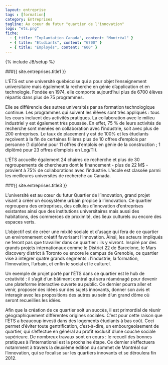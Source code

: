 ```yaml
---
layout: entreprise
tags : [formation]
category: Entreprises
tagline: Au coeur du futur "quartier de l'innovation"
logo: "ets.png"
fiche:
  - { title: "Implantation Canada", content: "Montréal" }
  - { title: "Etudiants", content: "6700" }
  - { title: "Employés", content: "600" }
---
```

{% include JB/setup %}

###{{ site.entreprises.title1 }}

L’ÉTS est une université québécoise qui a pour objet l’enseignement universitaire mais également la recherche en génie d’application et en technologie. Fondée en 1974, elle comporte aujourd’hui plus de 6700 élèves répartis dans plus de 75 programmes.

Elle se différencie des autres universités par sa formation technologique continue. Les programmes qui suivent les élèves sont très appliqués : tous les cours incluent des activités pratiques. La collaboration avec le milieu industriel y est également très poussée. En effet, 75 % de leurs activités de recherche sont menées en collaboration avec l’industrie, soit avec plus de 200 entreprises. Le taux de placement y est de 100% et les étudiants reçoivent à la fin de certaines filières plus de 10 offres d’emplois par personne (1 diplômé pour 11 offres d’emplois en génie de la construction ; 1 diplômé pour 23 offres d’emplois en Log/TI).

L’ÉTS accueille également 24 chaires de recherche et plus de 30 regroupements de chercheurs dont le financement - plus de 22 M$ - provient à 75% de collaborations avec l’industrie. L’école est classée parmi les meilleures universités de recherche au Canada.

###{{ site.entreprises.title3 }}

L’université est au cœur du futur Quartier de l’innovation, grand projet visant à créer un écosystème urbain propice à l’innovation. Ce quartier regroupera des entreprises, des cellules d’innovation d’entreprises existantes ainsi que des institutions universitaires mais aussi des habitations, des commerces de proximité, des lieux culturels ou encore des espaces verts.

L’objectif est de créer une mixité sociale et d’usage qui fera de ce quartier un environnement créatif favorisant l’innovation. Ainsi, les acteurs impliqués ne feront pas que travailler dans ce quartier : ils y vivront. Inspiré par des grands projets internationaux comme le District 22 de Barcelone, le Mars discovery district à Toronto ou encore le campus de Grenoble, ce quartier vise à intégrer quatre grands segments : l’industrie, la formation, l’innovation, l’urbain, et enfin le social et le culturel.

Un exemple de projet porté par l’ÉTS dans ce quartier est le hub de créativité : il s’agit d’un bâtiment central qui sera réaménagé pour devenir une plateforme interactive ouverte au public. Ce dernier pourra aller et venir, proposer des idées sur des sujets innovants, donner son avis et interagir avec les propositions des autres au sein d’un grand dôme où seront recueillies les idées.

Afin que la création de ce quartier soit un succès, il est primordial de réunir géographiquement différentes origines sociales. C’est pour cette raison que l’ÉTS a beaucoup investi dans des logements étudiants à bas coût. Ceci permet d’éviter toute gentrification, c’est-à-dire, un embourgeoisement de quartier, qui s’effectue en général au profit exclusif d’une couche sociale supérieure. De nombreux travaux sont en cours : le recueil des bonnes pratiques à l’international est la prochaine étape. Ce dernier s’effectuera notamment à travers la deuxième édition du sommet de Montréal sur l’innovation, qui se focalise sur les quartiers innovants et se déroulera fin 2012.
